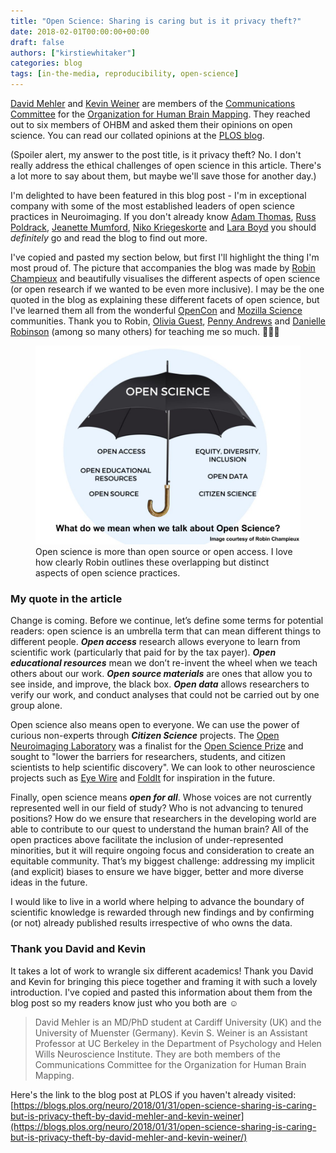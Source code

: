 ```yaml
---
title: "Open Science: Sharing is caring but is it privacy theft?"
date: 2018-02-01T00:00:00+00:00
draft: false
authors: ["kirstiewhitaker"]
categories: blog
tags: [in-the-media, reproducibility, open-science]
---
```


[David Mehler](https://twitter.com/neuroccino) and [Kevin Weiner](https://twitter.com/neuroKevin) are members of the [Communications Committee](https://www.ohbmbrainmappingblog.com/?activateFull=false) for the [Organization for Human Brain Mapping](https://www.humanbrainmapping.org/i4a/pages/index.cfm?pageID=3267&activateFull=false). They reached out to six members of OHBM and asked them their opinions on open science. You can read our collated opinions at the [PLOS blog](https://blogs.plos.org/neuro/2018/01/31/open-science-sharing-is-caring-but-is-privacy-theft-by-david-mehler-and-kevin-weiner/).

(Spoiler alert, my answer to the post title, is it privacy theft? No. I don't really address the ethical challenges of open science in this article. There's a lot more to say about them, but maybe we'll save those for another day.)

I'm delighted to have been featured in this blog post - I'm in exceptional company with some of the most established leaders of open science practices in Neuroimaging. If you don't already know [Adam Thomas](https://twitter.com/damadam), [Russ Poldrack](https://twitter.com/russpoldrack), [Jeanette Mumford](https://twitter.com/mumbrainstats), [Niko Kriegeskorte](https://twitter.com/KriegeskorteLab) and [Lara Boyd](https://twitter.com/UBC_BrainLab) you should *definitely* go and read the blog to find out more.

I've copied and pasted my section below, but first I'll highlight the thing I'm most proud of. The picture that accompanies the blog was made by [Robin Champieux](https://twitter.com/rchampieux) and beautifully visualises the different aspects of open science (or open research if we wanted to be even more inclusive). I may be the one quoted in the blog as explaining these different facets of open science, but I've learned them all from the wonderful [OpenCon](https://www.opencon2017.org/) and [Mozilla Science](https://science.mozilla.org/) communities. Thank you to Robin, [Olivia Guest](https://twitter.com/o_guest), [Penny Andrews](https://twitter.com/pennyb) and [Danielle Robinson](https://twitter.com/daniellecrobins) (among so many others) for teaching me so much. 🙌💖🎉

<figure>
  <img src="/images/open-science-umbrella.jpg"
       alt="Cartoon umbrella with caption: what do we mean when we talk about open science
            and six aspects of open science featured.">
  <figcaption>Open science is more than open source or open access. I love how clearly Robin outlines these overlapping but distinct aspects of open science practices.</figcaption>
</figure>

### My quote in the article

Change is coming. Before we continue, let’s define some terms for potential readers: open science is an umbrella term that can mean different things to different people. ***Open access*** research allows everyone to learn from scientific work (particularly that paid for by the tax payer). ***Open educational resources*** mean we don’t re-invent the wheel when we teach others about our work. ***Open source materials*** are ones that allow you to see inside, and improve, the black box. ***Open data*** allows researchers to verify our work, and conduct analyses that could not be carried out by one group alone.

Open science also means open to everyone. We can use the power of curious non-experts through ***Citizen Science*** projects. The [Open Neuroimaging Laboratory](https://openneu.ro/start/) was a finalist for the [Open Science Prize](https://www.openscienceprize.org/) and sought to "lower the barriers for researchers, students, and citizen scientists to help scientific discovery". We can look to other neuroscience projects such as [Eye Wire](https://en.wikipedia.org/wiki/Eyewire) and [FoldIt](https://fold.it/portal/) for inspiration in the future.

Finally, open science means ***open for all***. Whose voices are not currently represented well in our field of study? Who is not advancing to tenured positions? How do we ensure that researchers in the developing world are able to contribute to our quest to understand the human brain? All of the open practices above facilitate the inclusion of under-represented minorities, but it will require ongoing focus and consideration to create an equitable community. That’s my biggest challenge: addressing my implicit (and explicit) biases to ensure we have bigger, better and more diverse ideas in the future.

I would like to live in a world where helping to advance the boundary of scientific knowledge is rewarded through new findings and by confirming (or not) already published results irrespective of who owns the data.

### Thank you David and Kevin

It takes a lot of work to wrangle six different academics! Thank you David and Kevin for bringing this piece together and framing it with such a lovely introduction. I've copied and pasted this information about them from the blog post so my readers know just who you both are ☺️

> David Mehler is an MD/PhD student at Cardiff University (UK) and the University of Muenster (Germany). Kevin S. Weiner is an Assistant Professor at UC Berkeley in the Department of Psychology and Helen Wills Neuroscience Institute. They are both members of the Communications Committee for the Organization for Human Brain Mapping.

Here's the link to the blog post at PLOS if you haven't already visited: [https://blogs.plos.org/neuro/2018/01/31/open-science-sharing-is-caring-but-is-privacy-theft-by-david-mehler-and-kevin-weiner](https://blogs.plos.org/neuro/2018/01/31/open-science-sharing-is-caring-but-is-privacy-theft-by-david-mehler-and-kevin-weiner/)
